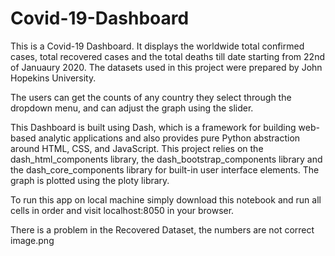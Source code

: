 # Covid-19-Dashboard
This is a Covid-19 Dashboard. It displays the worldwide total confirmed cases, total recovered cases and the total deaths till date starting from 22nd of Januaury 2020. The datasets used in this project were prepared by John Hopekins University.

The users can get the counts of any country they select through the dropdown menu, and can adjust the graph using the slider.

This Dashboard is built using Dash, which is a framework for building web-based analytic applications and also provides pure Python abstraction around HTML, CSS, and JavaScript. This project relies on the dash_html_components library, the dash_bootstrap_components library and the dash_core_components library for built-in user interface elements. The graph is plotted using the ploty library.

To run this app on local machine simply download this notebook and run all cells in order and visit localhost:8050 in your browser.

There is a problem in the Recovered Dataset, the numbers are not correct
image.png
